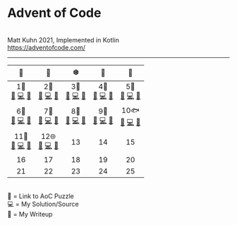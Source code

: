 # Advent of Code
<br>Matt Kuhn 2021, Implemented in Kotlin
<br>https://adventofcode.com/
******

|                                                   🎁                                                   |                                                  🦌                                                  |                                                 ❄️                                                 |                                                 🌟                                                  |                                                   🎅                                                   |
|:------------------------------------------------------------------------------------------------------:|:----------------------------------------------------------------------------------------------------:|:--------------------------------------------------------------------------------------------------:|:---------------------------------------------------------------------------------------------------:|:------------------------------------------------------------------------------------------------------:|
|   1🌊<br>[🎄](https://adventofcode.com/2021/day/1) [💻](/src/main/kotlin/Day1.kt) [📝](/doc/day1.md)   |  2🚤<br>[🎄](https://adventofcode.com/2021/day/2) [💻](/src/main/kotlin/Day2.kt) [📝](/doc/day2.md)  | 3💽<br>[🎄](https://adventofcode.com/2021/day/3) [💻](/src/main/kotlin/Day3.kt) [📝](/doc/day3.md) | 4🎲<br>[🎄](https://adventofcode.com/2021/day/4) [💻](/src/main/kotlin/Day4.kt) [📝](/doc/day4.md)  |   5🌋<br>[🎄](https://adventofcode.com/2021/day/5) [💻](/src/main/kotlin/Day5.kt) [📝](/doc/day5.md)   |
|   6🐠<br>[🎄](https://adventofcode.com/2021/day/6) [💻](/src/main/kotlin/Day6.kt) [📝](/doc/day6.md)   |  7🐳<br>[🎄](https://adventofcode.com/2021/day/7) [💻](/src/main/kotlin/Day7.kt) [📝](/doc/day7.md)  | 8🔌<br>[🎄](https://adventofcode.com/2021/day/8) [💻](/src/main/kotlin/Day8.kt) [📝](/doc/day8.md) | 9🌁<br>[🎄](https://adventofcode.com/2021/day/9) [💻](/src/main/kotlin/Day9.kt) [📝](/doc/day9.md) | 10🐟<br>[🎄](https://adventofcode.com/2021/day/10) [💻](/src/main/kotlin/Day10.kt) [📝](/doc/day10.md) |
| 11🐙<br>[🎄](https://adventofcode.com/2021/day/11) [💻](/src/main/kotlin/Day11.kt) [📝](/doc/day11.md) | 12🌐<br>[🎄](https://adventofcode.com/2021/day/12) [💻](/src/main/kotlin/Day12.kt) [📝](/doc/day12.md) |                                                 13                                                 |                                                 14                                                  |                                                   15                                                   |
|                                                   16                                                   |                                                  17                                                  |                                                 18                                                 |                                                 19                                                  |                                                   20                                                   |
|                                                   21                                                   |                                                  22                                                  |                                                 23                                                 |                                                 24                                                  |                                                   25                                                   |

<br>
🎄 = Link to AoC Puzzle
<br>💻 = My Solution/Source
<br>📝 = My Writeup
